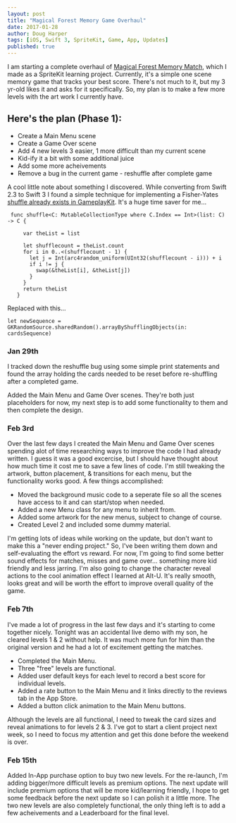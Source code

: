 ```yaml
---
layout: post
title: "Magical Forest Memory Game Overhaul"
date: 2017-01-28
author: Doug Harper
tags: [iOS, Swift 3, SpriteKit, Game, App, Updates]
published: true
---
```


I am starting a complete overhaul of [Magical Forest Memory Match](https://itunes.apple.com/us/app/magical-forest-memory-match/id984939318?ls=1&mt=8 "Magical Forest Memory Match"), which I made as a SpriteKit learning project.  Currently, it's a simple one scene memory game that tracks your best score.  There's not much to it, but my 3 yr-old likes it and asks for it specifically.  So, my plan is to make a few more levels with the art work I currently have.  

## Here's the plan (Phase 1):

* Create a Main Menu scene
* Create a Game Over scene
* Add 4 new levels 3 easier, 1 more difficult than my current scene
* Kid-ify it a bit with some additional juice
* Add some more acheivements
* Remove a bug in the current game - reshuffle after complete game

A cool little note about something I discovered.  While converting from Swift 2.3 to Swift 3 I found a simple technique for implementing a Fisher-Yates [shuffle already exists in GameplayKit](https://developer.apple.com/reference/gameplaykit/gkrandomsource#//apple_ref/occ/instm/GKRandomSource/arrayByShufflingObjectsInArray: "Random shuffle in GamePlayKit").  It's a huge time saver for me... 

     func shuffle<C: MutableCollectionType where C.Index == Int>(list: C) -> C {

         var theList = list

         let shufflecount = theList.count
         for i in 0..<(shufflecount - 1) {
           let j = Int(arc4random_uniform(UInt32(shufflecount - i))) + i
           if i != j {
             swap(&theList[i], &theList[j])
           }
         }
         return theList 
       }
       
Replaced with this...

    let newSequence = GKRandomSource.sharedRandom().arrayByShufflingObjects(in: cardsSequence)
    
    
### Jan 29th

I tracked down the reshuffle bug using some simple print statements and found the array holding the cards needed to be reset before re-shuffling after a completed game.  

Added the Main Menu and Game Over scenes.  They're both just placeholders for now, my next step is to add some functionality to them and then complete the design.  

### Feb 3rd 

Over the last few days I created the Main Menu and Game Over scenes spending alot of time researching ways to improve the code I had already written.  I guess it was a good excercise, but I should have thought about how much time it cost me to save a few lines of code.  I'm still tweaking the artwork, button placement, & transitions for each menu, but the functionality works good.  A few things accomplished: 

- Moved the background music code to a seperate file so all the scenes have access to it and can start/stop when needed.
- Added a new Menu class for any menu to inherit from.  
- Added some artwork for the new menus, subject to change of course.
- Created Level 2 and included some dummy material.

I'm getting lots of ideas while working on the update, but don't want to make this a "never ending project."  So, I've been writing them down and self-evaluating the effort vs reward.  For now, I'm going to find some better sound effects for matches, misses and game over... something more kid friendly and less jarring.  I'm also going to change the character reveal actions to the cool animation effect I learned at Alt-U.  It's really smooth, looks great and will be worth the effort to improve overall quality of the game.

### Feb 7th

I've made a lot of progress in the last few days and it's starting to come together nicely.  Tonight was an accidental live demo with my son, he cleared levels 1 & 2 without help.  It was much more fun for him than the original version and he had a lot of excitement getting the matches.  

- Completed the Main Menu.
- Three "free" levels are functional.
- Added user default keys for each level to record a best score for individual levels.
- Added a rate button to the Main Menu and it links directly to the reviews tab in the App Store.
- Added a button click animation to the Main Menu buttons.

Although the levels are all functional, I need to tweak the card sizes and reveal animations to for levels 2 & 3.  I've got to start a client project next week, so I need to focus my attention and get this done before the weekend is over.

### Feb 15th

Added In-App purchase option to buy two new levels. For the re-launch, I'm adding bigger/more difficult levels as premium options.  The next update will include premium options that will be more kid/learning friendly, I hope to get some feedback before the next update so I can polish it a little more.  The two new levels are also completely functional, the only thing left is to add a few acheivements and a Leaderboard for the final level.
